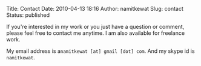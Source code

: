 Title: Contact
Date: 2010-04-13 18:16
Author: namitkewat
Slug: contact
Status: published

If you're interested in my work or you just have a question or comment, please feel free to contact me anytime.
I am also available for freelance work.

My email address is a`namitkewat [at] gmail [dot] com`. And my skype id is `namitkewat`.

